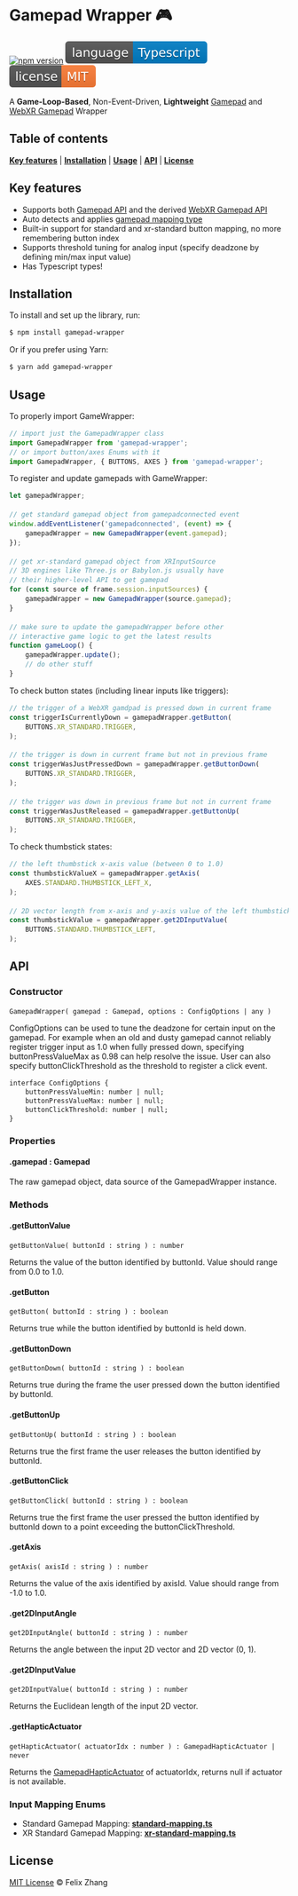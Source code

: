 # Gamepad Wrapper 🎮

[![npm version](https://badge.fury.io/js/gamepad-wrapper.svg)](https://badge.fury.io/js/gamepad-wrapper)
[![license](/badges/typescript-badge.svg)](https://www.typescriptlang.org/)
[![license](/badges/license-badge.svg)](/LICENSE.md)

A **Game-Loop-Based**, Non-Event-Driven, **Lightweight** [Gamepad](https://www.w3.org/TR/gamepad/) and [WebXR Gamepad](https://immersive-web.github.io/webxr-gamepads-module/#dom-xrinputsource-gamepad) Wrapper

## Table of contents

**[Key features](#key-features)** |
**[Installation](#installation)** |
**[Usage](#usage)** |
**[API](#api)** |
**[License](#license)**

## Key features

- Supports both [Gamepad API](https://www.w3.org/TR/gamepad/) and the derived [WebXR Gamepad API](https://immersive-web.github.io/webxr-gamepads-module/#dom-xrinputsource-gamepad)
- Auto detects and applies [gamepad mapping type](https://www.w3.org/TR/gamepad/#gamepadmappingtype-enum)
- Built-in support for standard and xr-standard button mapping, no more remembering button index
- Supports threshold tuning for analog input (specify deadzone by defining min/max input value)
- Has Typescript types!

## Installation

To install and set up the library, run:

```sh
$ npm install gamepad-wrapper
```

Or if you prefer using Yarn:

```sh
$ yarn add gamepad-wrapper
```

## Usage

To properly import GameWrapper:

```js
// import just the GamepadWrapper class
import GamepadWrapper from 'gamepad-wrapper';
// or import button/axes Enums with it
import GamepadWrapper, { BUTTONS, AXES } from 'gamepad-wrapper';
```

To register and update gamepads with GameWrapper:

```js
let gamepadWrapper;

// get standard gamepad object from gamepadconnected event
window.addEventListener('gamepadconnected', (event) => {
	gamepadWrapper = new GamepadWrapper(event.gamepad);
});

// get xr-standard gamepad object from XRInputSource
// 3D engines like Three.js or Babylon.js usually have
// their higher-level API to get gamepad
for (const source of frame.session.inputSources) {
	gamepadWrapper = new GamepadWrapper(source.gamepad);
}

// make sure to update the gamepadWrapper before other
// interactive game logic to get the latest results
function gameLoop() {
	gamepadWrapper.update();
	// do other stuff
}
```

To check button states (including linear inputs like triggers):

```js
// the trigger of a WebXR gamdpad is pressed down in current frame
const triggerIsCurrentlyDown = gamepadWrapper.getButton(
	BUTTONS.XR_STANDARD.TRIGGER,
);

// the trigger is down in current frame but not in previous frame
const triggerWasJustPressedDown = gamepadWrapper.getButtonDown(
	BUTTONS.XR_STANDARD.TRIGGER,
);

// the trigger was down in previous frame but not in current frame
const triggerWasJustReleased = gamepadWrapper.getButtonUp(
	BUTTONS.XR_STANDARD.TRIGGER,
);
```

To check thumbstick states:

```js
// the left thumbstick x-axis value (between 0 to 1.0)
const thumbstickValueX = gamepadWrapper.getAxis(
	AXES.STANDARD.THUMBSTICK_LEFT_X,
);

// 2D vector length from x-axis and y-axis value of the left thumbstick
const thumbstickValue = gamepadWrapper.get2DInputValue(
	BUTTONS.STANDARD.THUMBSTICK_LEFT,
);
```

## API

### Constructor

```tsx
GamepadWrapper( gamepad : Gamepad, options : ConfigOptions | any )
```

ConfigOptions can be used to tune the deadzone for certain input on the gamepad. For example when an old and dusty gamepad cannot reliably register trigger input as 1.0 when fully pressed down, specifying buttonPressValueMax as 0.98 can help resolve the issue. User can also specify buttonClickThreshold as the threshold to register a click event.

```tsx
interface ConfigOptions {
	buttonPressValueMin: number | null;
	buttonPressValueMax: number | null;
	buttonClickThreshold: number | null;
}
```

### Properties

#### .gamepad : Gamepad

The raw gamepad object, data source of the GamepadWrapper instance.

### Methods

#### .getButtonValue

```tsx
getButtonValue( buttonId : string ) : number
```

Returns the value of the button identified by buttonId. Value should range from 0.0 to 1.0.

#### .getButton

```tsx
getButton( buttonId : string ) : boolean
```

Returns true while the button identified by buttonId is held down.

#### .getButtonDown

```tsx
getButtonDown( buttonId : string ) : boolean
```

Returns true during the frame the user pressed down the button identified by buttonId.

#### .getButtonUp

```tsx
getButtonUp( buttonId : string ) : boolean
```

Returns true the first frame the user releases the button identified by buttonId.

#### .getButtonClick

```tsx
getButtonClick( buttonId : string ) : boolean
```

Returns true the first frame the user pressed the button identified by buttonId down to a point exceeding the buttonClickThreshold.

#### .getAxis

```tsx
getAxis( axisId : string ) : number
```

Returns the value of the axis identified by axisId. Value should range from -1.0 to 1.0.

#### .get2DInputAngle

```tsx
get2DInputAngle( buttonId : string ) : number
```

Returns the angle between the input 2D vector and 2D vector (0, 1).

#### .get2DInputValue

```tsx
get2DInputValue( buttonId : string ) : number
```

Returns the Euclidean length of the input 2D vector.

#### .getHapticActuator

```tsx
getHapticActuator( actuatorIdx : number ) : GamepadHapticActuator | never
```

Returns the [GamepadHapticActuator](https://developer.mozilla.org/en-US/docs/Web/API/GamepadHapticActuator) of actuatorIdx, returns null if actuator is not available.

### Input Mapping Enums

- Standard Gamepad Mapping: **[standard-mapping.ts](/src/standard-mapping.ts)**
- XR Standard Gamepad Mapping: **[xr-standard-mapping.ts](/src/xr-standard-mapping.ts)**

## License

[MIT License](/LICENSE.md) © Felix Zhang
